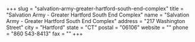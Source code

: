 +++
slug = "salvation-army-greater-hartford-south-end-complex"
title = "Salvation Army - Greater Hartford South End Complex"
name = "Salvation Army - Greater Hartford South End Complex"
address = "217 Washington Street"
city = "Hartford"
state = "CT"
postal = "06106"
website = ""
phone = "860 543-8413"
fax = ""
+++
